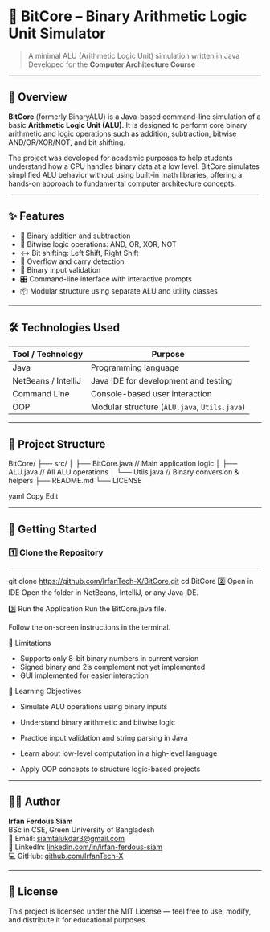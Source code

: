 # 🧠 BitCore – Binary Arithmetic Logic Unit Simulator

> A minimal ALU (Arithmetic Logic Unit) simulation written in Java  
> Developed for the **Computer Architecture Course**  


---

## 📌 Overview

**BitCore** (formerly BinaryALU) is a Java-based command-line simulation of a basic **Arithmetic Logic Unit (ALU)**. It is designed to perform core binary arithmetic and logic operations such as addition, subtraction, bitwise AND/OR/XOR/NOT, and bit shifting.

The project was developed for academic purposes to help students understand how a CPU handles binary data at a low level. BitCore simulates simplified ALU behavior without using built-in math libraries, offering a hands-on approach to fundamental computer architecture concepts.

---

## ✨ Features

- 🔢 Binary addition and subtraction  
- 🧠 Bitwise logic operations: AND, OR, XOR, NOT  
- ↔️ Bit shifting: Left Shift, Right Shift  
- 🚫 Overflow and carry detection  
- 🎯 Binary input validation  
- 🎛️ Command-line interface with interactive prompts  
- 📦 Modular structure using separate ALU and utility classes  

---

## 🛠️ Technologies Used

| Tool / Technology | Purpose                                     |
|-------------------|---------------------------------------------|
| Java              | Programming language                        |
| NetBeans / IntelliJ | Java IDE for development and testing     |
| Command Line      | Console-based user interaction              |
| OOP               | Modular structure (`ALU.java`, `Utils.java`)|

---

## 📁 Project Structure

BitCore/
├── src/
│ ├── BitCore.java // Main application logic
│ ├── ALU.java // All ALU operations
│ └── Utils.java // Binary conversion & helpers
├── README.md
└── LICENSE

yaml
Copy
Edit

---

## 🚀 Getting Started

### 1️⃣ Clone the Repository

---
git clone https://github.com/IrfanTech-X/BitCore.git
cd BitCore
2️⃣ Open in IDE
Open the folder in NetBeans, IntelliJ, or any Java IDE.

3️⃣ Run the Application
Run the BitCore.java file.

Follow the on-screen instructions in the terminal.


📌 Limitations
- Supports only 8-bit binary numbers in current version  
- Signed binary and 2’s complement not yet implemented  
- GUI implemented for easier interaction  


🎯 Learning Objectives
- Simulate ALU operations using binary inputs

- Understand binary arithmetic and bitwise logic

- Practice input validation and string parsing in Java

- Learn about low-level computation in a high-level language

- Apply OOP concepts to structure logic-based projects

---

## 👨‍💻 Author

**Irfan Ferdous Siam**  
BSc in CSE, Green University of Bangladesh  
📧 Email: [siamtalukdar3@gmail.com](mailto:siamtalukdar3@gmail.com)  
🔗 LinkedIn: [linkedin.com/in/irfan-ferdous-siam](https://linkedin.com/in/irfan-ferdous-siam)  
💻 GitHub: [github.com/IrfanTech-X](https://github.com/IrfanTech-X)

---

## 📃 License

This project is licensed under the MIT License — feel free to use, modify, and distribute it for educational purposes.
